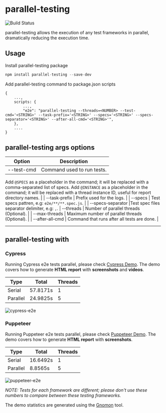 # parallel-testing
![Build Status](https://github.com/shadiabuhilal/parallel-testing/actions/workflows/push-workflows.yml/badge.svg)

parallel-testing allows the execution of any test frameworks in parallel, dramatically reducing the execution time.


## Usage

Install parallel-testing package
```js
npm install parallel-testing --save-dev
```

Add parallel-testing command to package.json scripts
```
{
    ...,
    scripts: {
        ...,
        "e2e": "parallel-testing --threads=<NUMBER> --test-cmd='<STRING>' --task-prefix='<STRING>' --specs='<STRING>' --specs-separator='<STRING>' --after-all-cmd='<STRING>'",
    },
    ....
}
```
 [KEY_TEST_COMMAND]: '',
                [KEY_TASK_PREFIX]: '',
                [KEY_SPECS]: '',
                [KEY_THREADS]: '',
                [KEY_MAX_THREADS]: '',
                [KEY_AFTER_ALL_COMMAND]: ''
## parallel-testing args options

| Option            | Description                                       |
|-------------------|---------------------------------------------------|
| --test-cmd        | Command used to run tests. 
Add `@SPECS` as a placeholder in the command; it will be replaced with a comma-separated list of specs.
Add `@INSTANCE` as a placeholder in the command; it will be replaced with a thread instance ID, useful for report directory names. |
| --task-prefix     | Prefix used for the logs.                          |
| --specs           | Test specs pattren, e.g: `e2e/**/**.spec.js`.      |
| --specs-separator |Test spec files separator delimiter, e.g: `,`.
| --threads         | Number of parallel threads (Optional).             |
| --max-threads     | Maximum number of parallel threads (Optional).     |
| --after-all-cmd   | Command that runs after all tests are done.        |


----------


## parallel-testing with

### Cypress

Running Cypress e2e tests parallel, please check [Cypress Demo](demo/cypress-e2e).
The demo covers how to generate **HTML report** with **screenshots** and **videos**.

|  Type    |  Total    | Threads   |
|----------|-----------|-----------|
| Serial   | 57.8171s  | 1         |
| Parallel | 24.9825s  | 5         |


![cypress-e2e](https://github.com/shadiabuhilal/parallel-testing/assets/1387462/2221bd91-c957-4a7b-9a8e-3ab38fb4575e)


### Puppeteer

Running Puppeteer e2e tests parallel, please check [Puppeteer Demo](demo/puppeteer-e2e).
The demo covers how to generate **HTML report** with **screenshots**.

|  Type    |  Total    | Threads   |
|----------|-----------|-----------|
| Serial   | 16.6492s  | 1         |
| Parallel | 8.8565s   | 5         |


![puppeteer-e2e](https://github.com/shadiabuhilal/parallel-testing/assets/1387462/25eb61c5-6939-46cf-a770-34ba540c1c9e)


*NOTE: Tests for each framework are different; please don't use these numbers to compare between these testing frameworks.*

The demo statistics are generated using the [Gnomon](https://github.com/paypal/gnomon) tool.